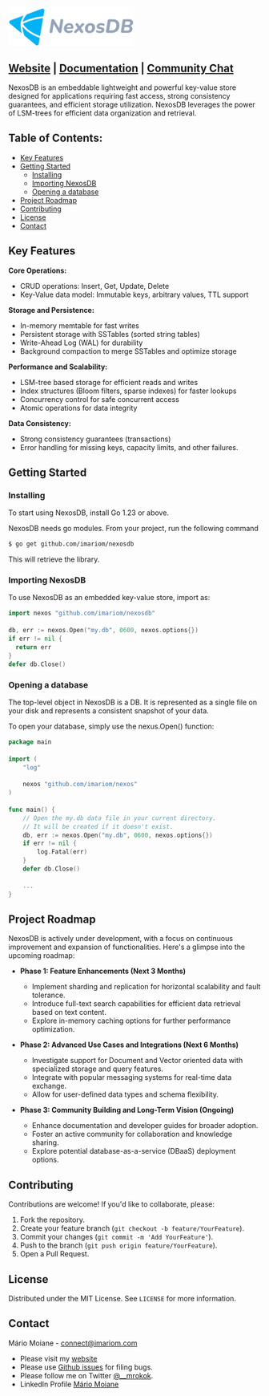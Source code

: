 <img src="./assets/nexosdb-logo.png" width="250" alt="NexosDB Logo">

## [Website](https://nexosdb.org) | [Documentation](https://nexosdb.org/docs/latest/concepts/overview/) | [Community Chat](https://nexosdb.org/chat)

NexosDB is an embeddable lightweight and powerful key-value store designed for applications requiring fast access, strong consistency guarantees, and efficient storage utilization. NexosDB leverages the power of LSM-trees for efficient data organization and retrieval.

## Table of Contents:
  - [Key Features](#key-features)
  - [Getting Started](#getting-started)
    - [Installing](#installing)
    - [Importing NexosDB](#importing-nexosdb)
    - [Opening a database](#opening-a-database)
  - [Project Roadmap](#project-roadmap)
  - [Contributing](#contributing)
  - [License](#license)
  - [Contact](#contact)

## Key Features
**Core Operations:**
  - CRUD operations: Insert, Get, Update, Delete
  - Key-Value data model: Immutable keys, arbitrary values, TTL support

**Storage and Persistence:**
  - In-memory memtable for fast writes
  - Persistent storage with SSTables (sorted string tables)
  - Write-Ahead Log (WAL) for durability
  - Background compaction to merge SSTables and optimize storage

**Performance and Scalability:**
  - LSM-tree based storage for efficient reads and writes
  - Index structures (Bloom filters, sparse indexes) for faster lookups
  - Concurrency control for safe concurrent access
  - Atomic operations for data integrity

**Data Consistency:**
  - Strong consistency guarantees (transactions)
  - Error handling for missing keys, capacity limits, and other failures.

## Getting Started

### Installing
To start using NexosDB, install Go 1.23 or above.

NexosDB needs go modules. From your project, run the following command
```sh
$ go get github.com/imariom/nexosdb
```
This will retrieve the library.

### Importing NexosDB
To use NexosDB as an embedded key-value store, import as:

```Go
import nexos "github.com/imariom/nexosdb"

db, err := nexos.Open("my.db", 0600, nexos.options{})
if err != nil {
  return err
}
defer db.Close()
```

### Opening a database
The top-level object in NexosDB is a DB. It is represented as a single file on your disk and represents a consistent snapshot of your data.

To open your database, simply use the nexus.Open() function:

```Go
package main

import (
	"log"

	nexos "github.com/imariom/nexos"
)

func main() {
	// Open the my.db data file in your current directory.
	// It will be created if it doesn't exist.
	db, err := nexos.Open("my.db", 0600, nexos.options{})
	if err != nil {
		log.Fatal(err)
	}
	defer db.Close()

	...
}
```

## Project Roadmap

NexosDB is actively under development, with a focus on continuous improvement and expansion of functionalities. Here's a glimpse into the upcoming roadmap:

- **Phase 1: Feature Enhancements (Next 3 Months)**
  - Implement sharding and replication for horizontal scalability and fault tolerance.
  - Introduce full-text search capabilities for efficient data retrieval based on text content.
  - Explore in-memory caching options for further performance optimization.
  
- **Phase 2: Advanced Use Cases and Integrations (Next 6 Months)**
  - Investigate support for Document and Vector oriented data with specialized storage and query features.
  - Integrate with popular messaging systems for real-time data exchange.
  - Allow for user-defined data types and schema flexibility.

- **Phase 3: Community Building and Long-Term Vision (Ongoing)**
  - Enhance documentation and developer guides for broader adoption.
  - Foster an active community for collaboration and knowledge sharing.
  - Explore potential database-as-a-service (DBaaS) deployment options.

## Contributing
Contributions are welcome! If you'd like to collaborate, please:
1. Fork the repository.
2. Create your feature branch (`git checkout -b feature/YourFeature`).
3. Commit your changes (`git commit -m 'Add YourFeature'`).
4. Push to the branch (`git push origin feature/YourFeature`).
5. Open a Pull Request.

## License
Distributed under the MIT License. See `LICENSE` for more information.

## Contact
Mário Moiane - [connect@imariom.com](mailto:connect@imariom.com)
- Please visit my [website](https://imariom.com)
- Please use [Github issues](https://github.com/imariom/NexosDB) for filing bugs.
- Please follow me on Twitter [@__mrokok](https://x.com/__mrokok).
- LinkedIn Profile [Mário Moiane](https://www.linkedin.com/in/m%C3%A1rio-moiane-5aa424202)
